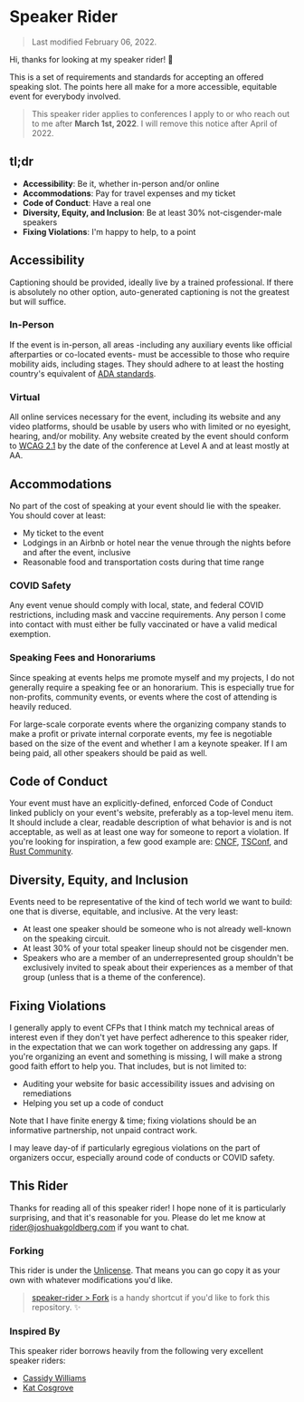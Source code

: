 # Speaker Rider

> Last modified February 06, 2022.

Hi, thanks for looking at my speaker rider! 💖

This is a set of requirements and standards for accepting an offered speaking slot.
The points here all make for a more accessible, equitable event for everybody involved.

> This speaker rider applies to conferences I apply to or who reach out to me after **March 1st, 2022**.
> I will remove this notice after April of 2022.

## tl;dr

- **Accessibility**: Be it, whether in-person and/or online
- **Accommodations**: Pay for travel expenses and my ticket
- **Code of Conduct**: Have a real one
- **Diversity, Equity, and Inclusion**: Be at least 30% not-cisgender-male speakers
- **Fixing Violations**: I'm happy to help, to a point

## Accessibility

Captioning should be provided, ideally live by a trained professional.
If there is absolutely no other option, auto-generated captioning is not the greatest but will suffice.

### In-Person

If the event is in-person, all areas -including any auxiliary events like official afterparties or co-located events- must be accessible to those who require mobility aids, including stages.
They should adhere to at least the hosting country's equivalent of [ADA standards](https://en.wikipedia.org/wiki/Americans_with_Disabilities_Act_of_1990).

### Virtual

All online services necessary for the event, including its website and any video platforms, should be usable by users who with limited or no eyesight, hearing, and/or mobility.
Any website created by the event should conform to [WCAG 2.1](https://www.w3.org/WAI/WCAG21/quickref) by the date of the conference at Level A and at least mostly at AA.

## Accommodations

No part of the cost of speaking at your event should lie with the speaker.
You should cover at least:

- My ticket to the event
- Lodgings in an Airbnb or hotel near the venue through the nights before and after the event, inclusive
- Reasonable food and transportation costs during that time range

### COVID Safety

Any event venue should comply with local, state, and federal COVID restrictions, including mask and vaccine requirements.
Any person I come into contact with must either be fully vaccinated or have a valid medical exemption.

### Speaking Fees and Honorariums

Since speaking at events helps me promote myself and my projects, I do not generally require a speaking fee or an honorarium.
This is especially true for non-profits, community events, or events where the cost of attending is heavily reduced.

For large-scale corporate events where the organizing company stands to make a profit or private internal corporate events, my fee is negotiable based on the size of the event and whether I am a keynote speaker.
If I am being paid, all other speakers should be paid as well.

## Code of Conduct

Your event must have an explicitly-defined, enforced Code of Conduct linked publicly on your event's website, preferably as a top-level menu item.
It should include a clear, readable description of what behavior is and is not acceptable, as well as at least one way for someone to report a violation.
If you're looking for inspiration, a few good example are: [CNCF](https://github.com/cncf/foundation/blob/main/code-of-conduct.md), [TSConf](https://tsconf.io/code-of-conduct), and [Rust Community](https://www.rust-lang.org/policies/code-of-conduct).

## Diversity, Equity, and Inclusion

Events need to be representative of the kind of tech world we want to build: one that is diverse, equitable, and inclusive.
At the very least:

- At least one speaker should be someone who is not already well-known on the speaking circuit.
- At least 30% of your total speaker lineup should not be cisgender men.
- Speakers who are a member of an underrepresented group shouldn't be exclusively invited to speak about their experiences as a member of that group (unless that is a theme of the conference).

## Fixing Violations

I generally apply to event CFPs that I think match my technical areas of interest even if they don't yet have perfect adherence to this speaker rider, in the expectation that we can work together on addressing any gaps.
If you're organizing an event and something is missing, I will make a strong good faith effort to help you.
That includes, but is not limited to:

- Auditing your website for basic accessibility issues and advising on remediations
- Helping you set up a code of conduct

Note that I have finite energy & time; fixing violations should be an informative partnership, not unpaid contract work.

I may leave day-of if particularly egregious violations on the part of organizers occur, especially around code of conducts or COVID safety.

## This Rider

Thanks for reading all of this speaker rider!
I hope none of it is particularly surprising, and that it's reasonable for you.
Please do let me know at [rider@joshuakgoldberg.com](mailto:rider@joshuakgoldberg.com) if you want to chat.

### Forking

This rider is under the [Unlicense](https://choosealicense.com/licenses/unlicense).
That means you can go copy it as your own with whatever modifications you'd like.

> [speaker-rider > Fork](https://github.com/JoshuaKGoldberg/speaker-rider/fork) is a handy shortcut if you'd like to fork this repository. ✨

### Inspired By

This speaker rider borrows heavily from the following very excellent speaker riders:

- [Cassidy Williams](https://github.com/cassidoo/talks/blob/master/speaker-rider.md)
- [Kat Cosgrove](https://github.com/katcosgrove/katcosgrove/blob/main/speaking.md)
